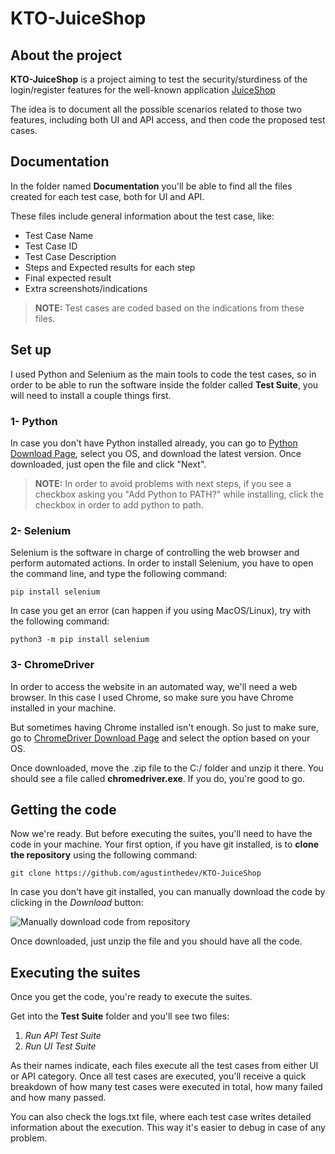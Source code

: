 # KTO-JuiceShop

## About the project
**KTO-JuiceShop** is a project aiming to test the security/sturdiness of the login/register features for the well-known application [JuiceShop](https://juice-shop.herokuapp.com/#/)

The idea is to document all the possible scenarios related to those two features, including both UI and API access, and then code the proposed test cases.

## Documentation

In the folder named **Documentation** you'll be able to find all the files created for each test case, both for UI and API.

These files include general information about the test case, like:

 - Test Case Name
 - Test Case ID
 - Test Case Description
 - Steps and Expected results for each step
 - Final expected result
 - Extra screenshots/indications

> **NOTE:** Test cases are coded based on the indications from these files.

## Set up

I used Python and Selenium as the main tools to code the test cases, so in order to be able to run the software inside the folder called **Test Suite**, you will need to install a couple things first.

### 1- Python
In case you don't have Python installed already, you can go to [Python Download Page](https://www.python.org/downloads/), select you OS, and download the latest version.
Once downloaded, just open the file and click "Next".

> **NOTE:** In order to avoid problems with next steps, if you see a checkbox asking you "Add Python to PATH?" while installing, click the checkbox in order to add python to path.

### 2- Selenium
Selenium is the software in charge of controlling the web browser and perform automated actions. In order to install Selenium, you have to open the command line, and type the following command:

    pip install selenium
In case you get an error (can happen if you using MacOS/Linux), try with the following command:

    python3 -m pip install selenium

### 3- ChromeDriver
In order to access the website in an automated way, we'll need a web browser. In this case I used Chrome, so make sure you have Chrome installed in your machine.

But sometimes having Chrome installed isn't enough. So just to make sure, go to [ChromeDriver Download Page](https://chromedriver.storage.googleapis.com/index.html?path=114.0.5735.90/) and select the option based on your OS.

Once downloaded, move the .zip file to the C:/ folder and unzip it there. You should see a file called **chromedriver.exe**. If you do, you're good to go.

## Getting the code

Now we're ready. But before executing the suites, you'll need to have the code in your machine. Your first option, if you have git installed, is to **clone the repository** using the following command:

    git clone https://github.com/agustinthedev/KTO-JuiceShop
In case you don't have git installed, you can manually download the code by clicking in the *Download* button:

![Manually download code from repository](https://i.ibb.co/YcqC7cB/Captura.png)

Once downloaded, just unzip the file and you should have all the code.

## Executing the suites
Once you get the code, you're ready to execute the suites.

Get into the **Test Suite** folder and you'll see two files:

 1. *Run API Test Suite*
 2. *Run UI Test Suite*

As their names indicate, each files execute all the test cases from either UI or API category. Once all test cases are executed, you'll receive a quick breakdown of how many test cases were executed in total, how many failed and how many passed.

You can also check the logs.txt file, where each test case writes detailed information about the execution. This way it's easier to debug in case of any problem.

